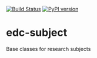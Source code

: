 [![Build Status](https://travis-ci.org/botswana-harvard/edc-subject.svg?branch=develop)](https://travis-ci.org/botswana-harvard/edc-subject)
[![PyPI version](https://badge.fury.io/py/edc-subject.svg)](http://badge.fury.io/py/edc-subject)

# edc-subject
Base classes for research subjects
